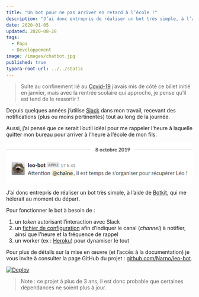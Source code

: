 ```yaml
---
title: "Un bot pour ne pas arriver en retard à l’école !"
description: "J’ai donc entrepris de réaliser un bot très simple, à l’aide de Botkit, qui me hélerait au moment du départ."
date: 2020-01-05
updated: 2020-08-28
tags:
  - Papa
  - Développement
image: /images/chatbot.jpg
published: true
typora-root-url: ../../static
---
```

> Suite au confinement lié au [Covid-19](https://fr.m.wikipedia.org/wiki/Pand%C3%A9mie_de_Covid-19_en_France) j’avais mis de côté ce billet initié en janvier, mais avec la rentrée scolaire qui approche, je pense qu’il est tend de le ressortir !

Depuis quelques années j’utilise [Slack](https://slack.com/intl/fr-fr/) dans mon travail, recevant des notifications (plus ou moins pertinentes) tout au long de la journée.

Aussi, j’ai pensé que ce serait l’outil idéal pour me rappeler l’heure à laquelle quitter mon bureau pour arriver à l’heure à l’école de mon fils.

![Capture d'écran d'une notification Slack](/images/leo-bot-demo.png "Capture d'écran d'une notification Slack")

J’ai donc entrepris de réaliser un bot très simple, à l’aide de [Botkit](https://github.com/howdyai/botkit), qui me hélerait au moment du départ.

<!-- break -->
Pour fonctionner le bot à besoin de :

1. un *token* autorisant l’interaction avec Slack
2. un [fichier de configuration](https://github.com/Narno/leo-bot/blob/master/.env.dist) afin d’indiquer le canal (_channel_) à notifier, ainsi que l'heure et la fréquence de rappel
3. un worker (ex : [Heroku](https://www.heroku.com)) pour dynamiser le tout

Pour plus de détails sur la mise en œuvre (et l’accès à la documentation) je vous invite à consulter la page GitHub du projet : [github.com/Narno/leo-bot](https://github.com/Narno/leo-bot).

[![Deploy](images/heroku/button.svg)](https://heroku.com/deploy?template=https://github.com/Narno/leo-bot)

> Note : ce projet à plus de 3 ans, il est donc probable que certaines dépendances ne soient plus à jour.
